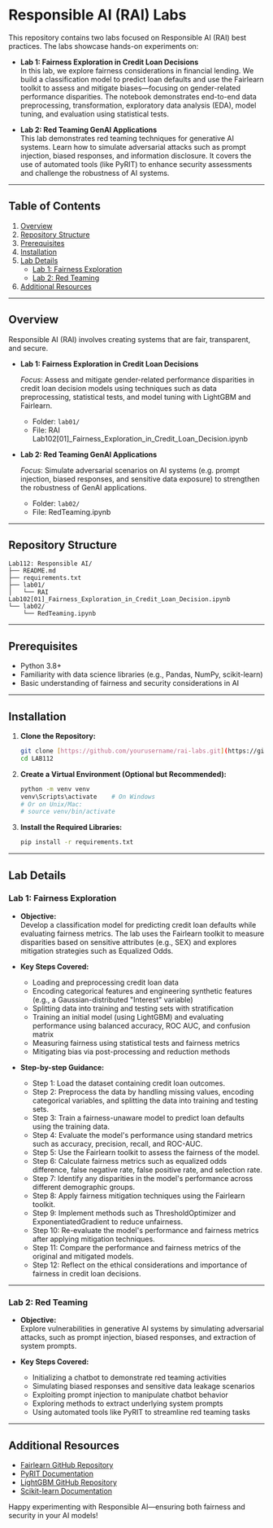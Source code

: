 # Responsible AI (RAI) Labs

This repository contains two labs focused on Responsible AI (RAI) best practices. The labs showcase hands-on experiments on:
- **Lab 1: Fairness Exploration in Credit Loan Decisions**   
  In this lab, we explore fairness considerations in financial lending. We build a classification model to predict loan defaults and use the Fairlearn toolkit to assess and mitigate biases—focusing on gender-related performance disparities. The notebook demonstrates end-to-end data preprocessing, transformation, exploratory data analysis (EDA), model tuning, and evaluation using statistical tests.

- **Lab 2: Red Teaming GenAI Applications**  
  This lab demonstrates red teaming techniques for generative AI systems. Learn how to simulate adversarial attacks such as prompt injection, biased responses, and information disclosure. It covers the use of automated tools (like PyRIT) to enhance security assessments and challenge the robustness of AI systems.

---

## Table of Contents

1. [Overview](#overview)
2. [Repository Structure](#repository-structure)
3. [Prerequisites](#prerequisites)
4. [Installation](#installation)
5. [Lab Details](#lab-details)
   - [Lab 1: Fairness Exploration](#lab-1-fairness-exploration)
   - [Lab 2: Red Teaming](#lab-2-red-teaming)
6. [Additional Resources](#additional-resources)

---

## Overview

Responsible AI (RAI) involves creating systems that are fair, transparent, and secure.  
- **Lab 1: Fairness Exploration in Credit Loan Decisions**

  *Focus*: Assess and mitigate gender-related performance disparities in credit loan decision models using techniques such as data preprocessing, statistical tests, and model tuning with LightGBM and Fairlearn.
  - Folder: `lab01/`  
  - File: RAI Lab102[01]_Fairness_Exploration_in_Credit_Loan_Decision.ipynb  
  

- **Lab 2: Red Teaming GenAI Applications**

  *Focus*: Simulate adversarial scenarios on AI systems (e.g. prompt injection, biased responses, and sensitive data exposure) to strengthen the robustness of GenAI applications.
  - Folder: `lab02/`  
  - File: RedTeaming.ipynb 
  
---

## Repository Structure

```
Lab112: Responsible AI/
├── README.md
├── requirements.txt
├── lab01/
│   └── RAI Lab102[01]_Fairness_Exploration_in_Credit_Loan_Decision.ipynb
└── lab02/
    └── RedTeaming.ipynb

```

---

## Prerequisites

- Python 3.8+
- Familiarity with data science libraries (e.g., Pandas, NumPy, scikit-learn)
- Basic understanding of fairness and security considerations in AI

---

## Installation

1. **Clone the Repository:**

   ```bash
   git clone [https://github.com/yourusername/rai-labs.git](https://github.com/Tech-Connect-RAI/LAB112.git)
   cd LAB112
   ```

2. **Create a Virtual Environment (Optional but Recommended):**

   ```bash
   python -m venv venv
   venv\Scripts\activate    # On Windows
   # Or on Unix/Mac:
   # source venv/bin/activate
   ```

3. **Install the Required Libraries:**

   ```bash
   pip install -r requirements.txt
   ```

---

## Lab Details

### Lab 1: Fairness Exploration

- **Objective:**  
  Develop a classification model for predicting credit loan defaults while evaluating fairness metrics. The lab uses the Fairlearn toolkit to measure disparities based on sensitive attributes (e.g., SEX) and explores mitigation strategies such as Equalized Odds.

- **Key Steps Covered:**
  - Loading and preprocessing credit loan data
  - Encoding categorical features and engineering synthetic features (e.g., a Gaussian-distributed "Interest" variable)
  - Splitting data into training and testing sets with stratification
  - Training an initial model (using LightGBM) and evaluating performance using balanced accuracy, ROC AUC, and confusion matrix
  - Measuring fairness using statistical tests and fairness metrics
  - Mitigating bias via post-processing and reduction methods

- **Step-by-step Guidance:**
  - Step 1: Load the dataset containing credit loan outcomes.
  - Step 2: Preprocess the data by handling missing values, encoding categorical variables, and splitting the data into training and testing sets.
  - Step 3: Train a fairness-unaware model to predict loan defaults using the training data.
  - Step 4: Evaluate the model's performance using standard metrics such as accuracy, precision, recall, and ROC-AUC.
  - Step 5: Use the Fairlearn toolkit to assess the fairness of the model.
  - Step 6: Calculate fairness metrics such as equalized odds difference, false negative rate, false positive rate, and selection rate.
  - Step 7: Identify any disparities in the model's performance across different demographic groups.
  - Step 8: Apply fairness mitigation techniques using the Fairlearn toolkit.
  - Step 9: Implement methods such as ThresholdOptimizer and ExponentiatedGradient to reduce unfairness.
  - Step 10: Re-evaluate the model's performance and fairness metrics after applying mitigation techniques.
  - Step 11: Compare the performance and fairness metrics of the original and mitigated models.
  - Step 12: Reflect on the ethical considerations and importance of fairness in credit loan decisions.

---

### Lab 2: Red Teaming

- **Objective:**  
  Explore vulnerabilities in generative AI systems by simulating adversarial attacks, such as prompt injection, biased responses, and extraction of system prompts.

- **Key Steps Covered:**
  - Initializing a chatbot to demonstrate red teaming activities
  - Simulating biased responses and sensitive data leakage scenarios
  - Exploiting prompt injection to manipulate chatbot behavior
  - Exploring methods to extract underlying system prompts
  - Using automated tools like PyRIT to streamline red teaming tasks

---

## Additional Resources

- [Fairlearn GitHub Repository](https://github.com/fairlearn/fairlearn)
- [PyRIT Documentation](https://azure.github.io/PyRIT/)
- [LightGBM GitHub Repository](https://github.com/microsoft/LightGBM)
- [Scikit-learn Documentation](https://scikit-learn.org/stable/)

Happy experimenting with Responsible AI—ensuring both fairness and security in your AI models!
